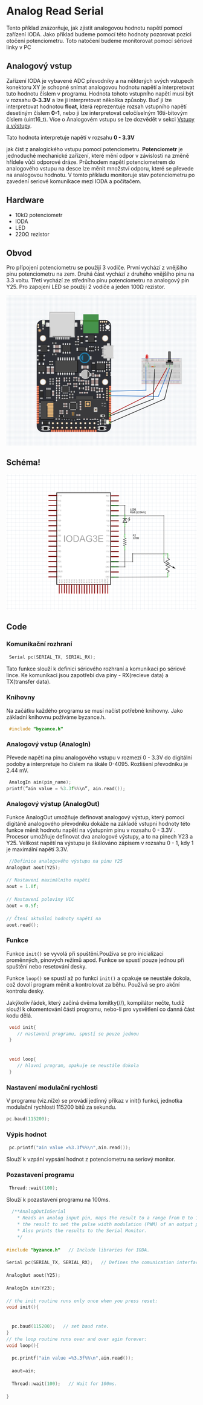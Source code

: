 # Analog Read Serial

Tento příklad znázorňuje, jak zjistit analogovou hodnotu napětí pomocí zařízení IODA. Jako příklad budeme pomocí této hodnoty pozorovat pozici otočení potenciometru. Toto natočení budeme monitorovat pomocí sériové linky v PC

## Analogový vstup

Zařízení IODA je vybavené ADC převodníky a na některých svých vstupech konektoru XY je schopné snímat analogovou hodnotu napětí a interpretovat tuto hodnotu číslem v programu. Hodnota tohoto vstupního napětí musí být v rozsahu **0-3.3V** a lze ji interpretovat několika způsoby. Buď jí lze interpretovat hodnotou **float**, která reprezentuje rozsah vstupního napětí desetiným číslem **0-1**, nebo jí lze interpretovat celočíselným 16ti-bitovým číslem \(uint16\_t\). Více o Analogovém vstupu se lze dozvědět v sekci [Vstupy a výstupy](../../programovani-hw/mbed-api/vstupy-a-vystupy.md#analogin). 



Tato hodnota interpretuje napětí v rozsahu **0 - 3.3V**   



 jak číst z analogického vstupu pomocí potenciometru. **Potenciometr** je jednoduché mechanické zařízení, které mění odpor v závislosti na změně hřídele vůči odporové dráze. Průchodem napětí potenciometrem do analogového vstupu na desce lze měnit množství odporu, které se převede na analogovou hodnotu. V tomto příkladu monitoruje stav potenciometru po zavedení seriové komunikace mezi IODA a počítačem.

## Hardware

* 10kΩ potenciometr
* IODA
* LED
* 220Ω rezistor

## Obvod

Pro přípojení potenciometru se použijí 3 vodiče. První vychází z vnějšího pinu potenciometru na zem. Druhá část vychází z druhého vnějšího pinu na 3.3 voltu. Třetí vychází ze středního pinu potenciometru na analogový pin Y25. Pro zapojení LED se použijí 2 vodiče a jeden 100Ω rezistor.

![](../../../.gitbook/assets/analog-read-serial.PNG)

## Schéma!

![](../../../.gitbook/assets/sche.png)

## Code

### Komunikační rozhraní

```cpp
 Serial pc(SERIAL_TX, SERIAL_RX);
```

Tato funkce slouží k definici sériového rozhraní a komunikaci po sériové lince. Ke komunikaci jsou zapotřebí dva piny - RX\(recieve data\) a TX\(transfer data\).

### Knihovny

Na začátku každého programu se musí načíst potřebné knihovny. Jako základní knihovnu požíváme byzance.h.

```cpp
 #include "byzance.h"
```

### Analogový vstup \(AnalogIn\)

Převede napětí na pinu analogového vstupu v rozmezí 0 - 3.3V do digitální podoby a interpretuje ho číslem na škále 0-4095. Rozlišení převodníku je 2.44 mV.

```cpp
 AnalogIn ain(pin_name);
printf(”ain value = %3.3f%%\n”, ain.read());
```

### Analogový výstup \(AnalogOut\)

Funkce AnalogOut umožňuje definovat analogový výstup, který pomocí digitáně analogového převodníku dokáže na základě vstupní hodnoty této funkce měnit hodnotu napětí na výstupním pinu v rozsahu 0 - 3.3V . Procesor umožňuje definovat dva analogové výstupy, a to na pinech Y23 a Y25. Velikost napětí na výstupu je škálováno zápisem v rozsahu 0 - 1, kdy 1 je maximální napětí 3.3V.

```cpp
 //Definice analogového výstupu na pinu Y25
AnalogOut aout(Y25);

// Nastavení maximálního napětí
aout = 1.0f;

// Nastavení poloviny VCC
aout = 0.5f; 

// Čtení aktuální hodnoty napětí na 
aout.read();
```

### Funkce

Funkce `init()` se vyvolá při spuštění.Používa se pro inicializaci proměnných, pinových režimů apod. Funkce se spustí pouze jednou při spuštění nebo resetování desky.

Funkce `loop()` se spustí až po funkci `init()` a opakuje se neustále dokola, což dovolí program měnit a kontrolovat za běhu. Používá se pro akční kontrolu desky.

Jakýkoliv řádek, který začíná dvěma lomítky\(//\), kompilátor nečte, tudíž slouží k okomentování části programu, nebo-li pro vysvětlení co danná část kodu dělá.

```cpp
 void init{
    // nastavení programu, spustí se pouze jednou
 } 


 void loop{
    // hlavní program, opakuje se neustále dokola
 }
```

### Nastavení modulační rychlosti

V programu \(viz.níže\) se provádí jedínný příkaz v init\(\) funkci, jednotka modulační rychlosti 115200 bitů za sekundu.

```cpp
pc.baud(115200);
```

### Výpis hodnot

```cpp
 pc.printf("ain value =%3.3f%%\n",ain.read());
```

Slouží k vzpání vypsání hodnot z potenciometru na seriový monitor.

### Pozastavení programu

```cpp
 Thread::wait(100);
```

Slouží k pozastavení programu na 100ms.

```cpp
  /**AnalogOutInSerial
    * Reads an analog input pin, maps the result to a range from 0 to 1 and uses
    * the result to set the pulse width modulation (PWM) of an output pin.
    * Also prints the results to the Serial Monitor.
    */

#include "byzance.h"   // Include libraries for IODA.

Serial pc(SERIAL_TX, SERIAL_RX);   // Defines the comunication interface if the serial line , SPI, CAN is needen in the program.

AnalogOut aout(Y25);   

AnalogIn ain(Y23);

// the init routine runs only once when you press reset:
void init(){


  pc.baud(115200);   // set baud rate.
}
// the loop routine runs over and over agin forever:
void loop(){ 

  pc.printf("ain value =%3.3f%%\n",ain.read());

  aout=ain; 

  Thread::wait(100);   // Wait for 100ms.

}
```

